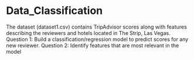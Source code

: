 # Data_Classification

The dataset (dataset1.csv) contains TripAdvisor scores along with features describing the reviewers and hotels
located in The Strip, Las Vegas.
Question 1: Build a classification/regression model to predict scores for any new reviewer.
Question 2: Identify features that are most relevant in the model
